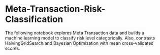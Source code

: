 # Meta-Transaction-Risk-Classification
The following notebook explores Meta Transaction data and builds a machine learning model to classify risk level categorically. Also, contrasts HalvingGridSearch and Bayesian Optimization with mean cross-validated scores.  
